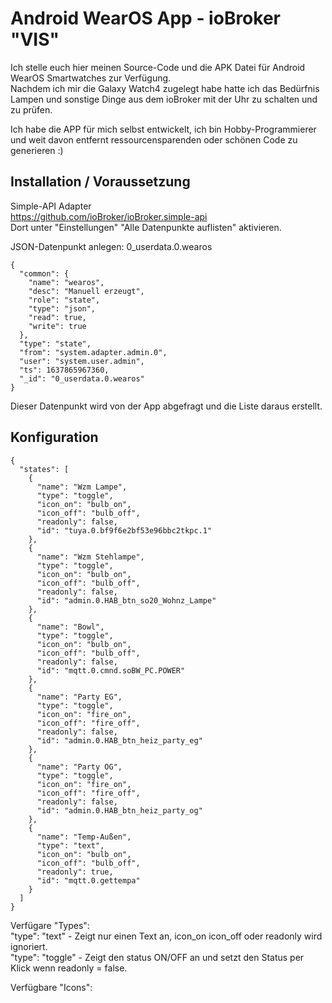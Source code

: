 # Android WearOS App - ioBroker "VIS"
  
Ich stelle euch hier meinen Source-Code und die APK Datei für Android WearOS Smartwatches zur Verfügung.  
Nachdem ich mir die Galaxy Watch4 zugelegt habe hatte ich das Bedürfnis Lampen und sonstige Dinge aus dem ioBroker mit der Uhr zu schalten und zu prüfen.  
  
Ich habe die APP für mich selbst entwickelt, ich bin Hobby-Programmierer und weit davon entfernt ressourcensparenden oder schönen Code zu generieren :)  
  
## Installation / Voraussetzung
  
Simple-API Adapter  
https://github.com/ioBroker/ioBroker.simple-api  
Dort unter "Einstellungen" "Alle Datenpunkte auflisten" aktivieren. 

JSON-Datenpunkt anlegen: 0_userdata.0.wearos
```
{
  "common": {
    "name": "wearos",
    "desc": "Manuell erzeugt",
    "role": "state",
    "type": "json",
    "read": true,
    "write": true
  },
  "type": "state",
  "from": "system.adapter.admin.0",
  "user": "system.user.admin",
  "ts": 1637865967360,
  "_id": "0_userdata.0.wearos"
}
```

Dieser Datenpunkt wird von der App abgefragt und die Liste daraus erstellt.  
  
## Konfiguration
  
```
{
  "states": [
    {
      "name": "Wzm Lampe",
      "type": "toggle",
      "icon_on": "bulb_on",
      "icon_off": "bulb_off",
      "readonly": false,
      "id": "tuya.0.bf9f6e2bf53e96bbc2tkpc.1"
    },
    {
      "name": "Wzm Stehlampe",
      "type": "toggle",
      "icon_on": "bulb_on",
      "icon_off": "bulb_off",
      "readonly": false,
      "id": "admin.0.HAB_btn_so20_Wohnz_Lampe"
    },
    {
      "name": "Bowl",
      "type": "toggle",
      "icon_on": "bulb_on",
      "icon_off": "bulb_off",
      "readonly": false,
      "id": "mqtt.0.cmnd.soBW_PC.POWER"
    },
    {
      "name": "Party EG",
      "type": "toggle",
      "icon_on": "fire_on",
      "icon_off": "fire_off",
      "readonly": false,
      "id": "admin.0.HAB_btn_heiz_party_eg"
    },
    {
      "name": "Party OG",
      "type": "toggle",
      "icon_on": "fire_on",
      "icon_off": "fire_off",
      "readonly": false,
      "id": "admin.0.HAB_btn_heiz_party_og"
    },
    {
      "name": "Temp-Außen",
      "type": "text",
      "icon_on": "bulb_on",
      "icon_off": "bulb_off",
      "readonly": true,
      "id": "mqtt.0.gettempa"
    }
  ]
}
```
  
Verfügare "Types":  
"type": "text"   - Zeigt nur einen Text an, icon_on icon_off oder readonly wird ignoriert.  
"type": "toggle" - Zeigt den status ON/OFF an und setzt den Status per Klick wenn readonly = false.  

Verfügbare "Icons":

